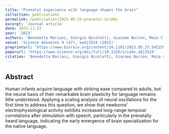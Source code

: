 ```yaml
---
title: "Prenatal experience with language shapes the brain"
collection: publications
permalink: /publication/2023-05-25-prenatal-SciAdv
excerpt: 'Journal article'
date: 2023-11-22
year: '2023'
authors: 'Benedetta Mariani, Giorgio Nicoletti, Giacomo Barzon, Maía Clemencia Ortíz Barajas, Mohinish Shukla, Ramon Guevara, Samir Suweis, Judit Gervain'
venue: 'Science Advances 9 (47), eadj3524 (2023)'
preprinturl: 'https://www.biorxiv.org/content/10.1101/2023.05.25.542259.abstract'
paperurl: 'https://www.science.org/doi/full/10.1126/sciadv.adj3524'
citation: 'Benedetta Mariani, Giorgio Nicoletti, Giacomo Barzon, Maía Clemencia Ortíz Barajas, Mohinish Shukla, Ramon Guevara, Samir Suweis, Judit Gervain. Prenatal experience with language shapes the brain. Science Advances 9 (47), eadj3524 (2023).'
---
```


## Abstract
Human infants acquire language with striking ease compared to adults, but the neural basis of their remarkable brain plasticity for language remains little understood. Applying a scaling analysis of neural oscillations for the first time to address this question, we show that newborns' electrophysiological activity exhibits increased long-range temporal correlations after stimulation with speech, particularly in the prenatally heard language, indicating the early emergence of brain specialization for the native language.

